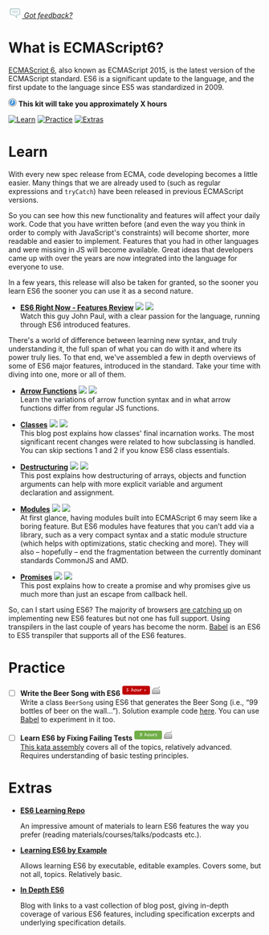 *[![Feedback](/assets/feedback.gif) Got feedback?](https://docs.google.com/a/wix.com/forms/d/1aJHLJJsRKY_5TgHgsqh1Yrkt_EYaDkm-t8wCKNqGLMo/viewform?usp=send_form)*

# What is ECMAScript6?

[ECMAScript 6](http://www.ecma-international.org/ecma-262/6.0/#sec-ecmascript-overview), also known as ECMAScript 2015, is the latest version of the ECMAScript standard. ES6 is a significant update to the language, and the first update to the language since ES5 was standardized in 2009.

![](/assets/clock-16.png) **This kit will take you approximately X hours**

<a href="#learn"><img src="https://github.com/wix/ng-training-kit/blob/master/assets/btn-learn.png" alt="Learn" height="48" width="140"></img></a>
<a href="#practice"><img src="https://github.com/wix/server-training-kit/blob/master/assets/btn-practice.png" alt="Practice" height="48" width="140"></img></a>
<a href="#extras"><img src="https://github.com/wix/server-training-kit/blob/master/assets/btn-extras.png" alt="Extras" height="48" width="140"></img></a>


# Learn

  With every new spec release from ECMA, code developing becomes a little easier. 
  Many things that we are already used to (such as regular expressions and `tryCatch`) have been released in previous ECMAScript versions.
  
  So you can see how this new functionality and features will affect your daily work. Code that you have written before (and even the way you think in order to comply with JavaScript's constraints) will become shorter, more readable and easier to implement. 
  Features that you had in other languages and were missing in JS will become available. Great ideas that developers came up with over the years are now integrated into the language for everyone to use.
  
  In a few years, this release will also be taken for granted, so the sooner you learn ES6 the sooner you can use it as a second nature.
  

- **[ES6 Right Now - Features Review](https://www.youtube.com/watch?v=rwm5JLqCpdk#t=6m33s)** <a href="#"><img src="https://github.com/wix/ng-training-kit/blob/master/assets/time-30m.png"></img></a> <a href="#"><img src="https://github.com/wix/ng-training-kit/blob/master/assets/tag-video.png"></img></a>   
  Watch this guy John Paul, with a clear passion for the language, running through ES6 introduced features.
  
  
There's a world of difference between learning new syntax, and truly understanding it, the full span of what you can do with it and where its power truly lies. 
To that end, we've assembled a few in depth overviews of some of ES6 major features, introduced in the standard. 
Take your time with diving into one, more or all of them.


- **[Arrow Functions](http://www.nczonline.net/blog/2013/09/10/understanding-ecmascript-6-arrow-functions/)** <a href="#"><img src="https://github.com/wix/ng-training-kit/blob/master/assets/time-30m.png"></img></a> <a href="#"><img src="https://github.com/wix/ng-training-kit/blob/master/assets/tag-read.png"></img></a>   
  Learn the variations of arrow function syntax and in what arrow functions differ from regular JS functions.
  
- **[Classes](http://www.2ality.com/2015/02/es6-classes-final.html)** <a href="#"><img src="https://github.com/wix/ng-training-kit/blob/master/assets/time-1h.png"></img></a> <a href="#"><img src="https://github.com/wix/ng-training-kit/blob/master/assets/tag-read.png"></img></a>   
  This blog post explains how classes' final incarnation works. The most significant recent changes were related to how subclassing is handled. You can skip sections 1 and 2 if you know ES6 class essentials. 

- **[Destructuring](https://strongloop.com/strongblog/getting-started-with-javascript-es6-destructuring/)** <a href="#"><img src="https://github.com/wix/ng-training-kit/blob/master/assets/time-30m.png"></img></a> <a href="#"><img src="https://github.com/wix/ng-training-kit/blob/master/assets/tag-read.png"></img></a>   
  This post explains how destructuring of arrays, objects and function arguments can help with more explicit variable and argument declaration and assignment. 
  
- **[Modules](http://www.2ality.com/2014/09/es6-modules-final.html)** <a href="#"><img src="https://github.com/wix/ng-training-kit/blob/master/assets/time-1h.png"></img></a> <a href="#"><img src="https://github.com/wix/ng-training-kit/blob/master/assets/tag-read.png"></img></a>   
  At first glance, having modules built into ECMAScript 6 may seem like a boring feature. But ES6 modules have features that you can’t add via a library, such as a very compact syntax and a static module structure (which helps with optimizations, static checking and more). They will also – hopefully – end the fragmentation between the currently dominant standards CommonJS and AMD.
  
- **[Promises](http://www.datchley.name/es6-promises/)** <a href="#"><img src="https://github.com/wix/ng-training-kit/blob/master/assets/time-1h.png"></img></a> <a href="#"><img src="https://github.com/wix/ng-training-kit/blob/master/assets/tag-read.png"></img></a>   
  This post explains how to create a promise and why promises give us much more than just an escape from callback hell.
  

So, can I start using ES6?
The majority of browsers [are catching up](https://kangax.github.io/compat-table/es6/) on implementing new ES6 features but not one has full support. 
Using transpilers in the last couple of years has become the norm. [Babel](https://babeljs.io/) is an ES6 to ES5 transpiler that supports all of the ES6 features.


# Practice

- [ ] **Write the Beer Song with ES6** <a href="#"><img src="/assets/time-1h.png"></img></a> <a href="#"><img src="/assets/tag-handson.png"></img></a>     
  Write a class `BeerSong` using ES6 that generates the Beer Song (i.e., “99 bottles of beer on the wall…”). Solution example code [here](http://gwmccull.github.io/2015/06/05/exercism-beer-song-es6/).
  You can use [Babel](https://babeljs.io/) to experiment in it too.

- [ ] **Learn ES6 by Fixing Failing Tests** <a href="#"><img src="/assets/time-3h.png"></img></a> <a href="#"><img src="/assets/tag-handson.png"></img></a>     
  [This kata assembly](http://es6katas.org/) covers all of the topics, relatively advanced. Requires understanding of basic testing principles.
  

# Extras

- **[ES6 Learning Repo](https://github.com/ericdouglas/ES6-Learning)** 
  
  An impressive amount of materials to learn ES6 features the way you prefer (reading materials/courses/talks/podcasts etc.).
  
- **[Learning ES6 by Example](http://learnharmony.org/#)** 
  
  Allows learning ES6 by executable, editable examples. Covers some, but not all, topics. Relatively basic. 
  
- **[In Depth ES6](http://www.2ality.com/search/label/esnext)** 
  
  Blog with links to a vast collection of blog post, giving in-depth coverage of various ES6 features, including specification excerpts and underlying specification details.

